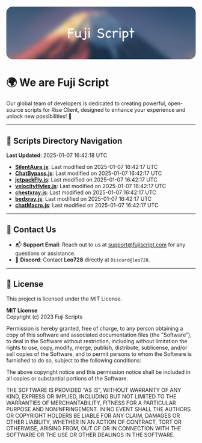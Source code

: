 ![Banner](.github/b.webp)

# 🌍 **We are Fuji Script**

Our global team of developers is dedicated to creating powerful, open-source scripts for Rise Client, designed to enhance your experience and unlock new possibilities! 🌟

---
<!-- SCRIPTS_NAVIGATION_START -->
## 📂 **Scripts Directory Navigation**

**Last Updated**: 2025-01-07 16:42:18 UTC

- **[SilentAura.js](scripts/SilentAura.js)**: Last modified on 2025-01-07 16:42:17 UTC
- **[ChatBypass.js](scripts/ChatBypass.js)**: Last modified on 2025-01-07 16:42:17 UTC
- **[jetpackFly.js](scripts/jetpackFly.js)**: Last modified on 2025-01-07 16:42:17 UTC
- **[velocityHylex.js](scripts/velocityHylex.js)**: Last modified on 2025-01-07 16:42:17 UTC
- **[chestxray.js](scripts/chestxray.js)**: Last modified on 2025-01-07 16:42:17 UTC
- **[bedxray.js](scripts/bedxray.js)**: Last modified on 2025-01-07 16:42:17 UTC
- **[chatMacro.js](scripts/chatMacro.js)**: Last modified on 2025-01-07 16:42:17 UTC

<!-- SCRIPTS_NAVIGATION_END -->

---

## 💬 **Contact Us**  
- 📬 **Support Email**: Reach out to us at [support@fujiscript.com](mailto:support@fujiscript.com) for any questions or assistance.  
- 💬 **Discord**: Contact **Leo728** directly at `Discord@leo728`.

---

## 📜 **License**

This project is licensed under the MIT License.  

**MIT License**  
Copyright (c) 2023 Fuji Scripts  

Permission is hereby granted, free of charge, to any person obtaining a copy of this software and associated documentation files (the "Software"), to deal in the Software without restriction, including without limitation the rights to use, copy, modify, merge, publish, distribute, sublicense, and/or sell copies of the Software, and to permit persons to whom the Software is furnished to do so, subject to the following conditions:  

The above copyright notice and this permission notice shall be included in all copies or substantial portions of the Software.  

THE SOFTWARE IS PROVIDED "AS IS", WITHOUT WARRANTY OF ANY KIND, EXPRESS OR IMPLIED, INCLUDING BUT NOT LIMITED TO THE WARRANTIES OF MERCHANTABILITY, FITNESS FOR A PARTICULAR PURPOSE AND NONINFRINGEMENT. IN NO EVENT SHALL THE AUTHORS OR COPYRIGHT HOLDERS BE LIABLE FOR ANY CLAIM, DAMAGES OR OTHER LIABILITY, WHETHER IN AN ACTION OF CONTRACT, TORT OR OTHERWISE, ARISING FROM, OUT OF OR IN CONNECTION WITH THE SOFTWARE OR THE USE OR OTHER DEALINGS IN THE SOFTWARE.  
